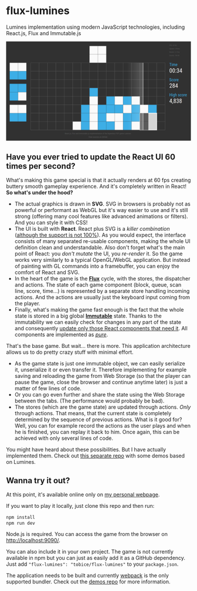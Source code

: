 # flux-lumines

Lumines implementation using modern JavaScript technologies, including React.js, Flux and 
Immutable.js

[![Screenshot](./img/screenshot.png)](./img/screenshot.png)

## Have you ever tried to update the React UI 60 times per second?

What's making this game special is that it actually renders at 60 fps creating buttery smooth 
gameplay experience. And it's completely written in React! **So what's under the hood?**

* The actual graphics is drawn in **SVG**. SVG in browsers is probably not as powerful or 
performant as WebGL but it's way easier to use and it's still strong (offering many cool features 
like advanced animations or filters). And you can style it with CSS!
* The UI is built with **React**. React plus SVG is a *killer combination* 
([although the support is not 100%](https://facebook.github.io/react/docs/tags-and-attributes.html#svg-elements)). 
As you would expect, the interface consists of many separated re-usable components, 
making the whole UI definition clean and understandable. Also don't forget what's the main point 
of React: you *don't mutate* the UI, you *re-render* it. So the game works very similarly to 
a typical OpenGL/WebGL application. But instead of painting with GL commands into a framebuffer, 
you can enjoy the comfort of React and SVG.
* In the heart of the game is the [**Flux**](https://facebook.github.io/flux/) cycle, with the 
stores, the dispatcher and actions. The 
state of each game component (block, queue, scan line, score, time...) is represented by a 
separate store handling incoming actions. And the actions are usually just the keyboard input 
coming from the player.
* Finally, what's making the game fast enough is the fact that the whole state is stored in 
a big global [**Immutable**](https://facebook.github.io/immutable-js/) state. Thanks to the 
immutability we can easily check for changes in any part of the state and consequently 
[update only those React components that need it](https://facebook.github.io/react/docs/advanced-performance.html).
All components are implemented as [*pure*](https://facebook.github.io/react/docs/pure-render-mixin.html).

That's the base game. But wait... there is more. This application architecture allows us to do 
pretty crazy stuff with  minimal effort.

* As the game state is just one immutable object, we can easily serialize it, unserialize it or 
even transfer it. Therefore implementing for example saving and reloading the game from Web 
Storage (so that the player can pause the game, close the browser and continue anytime later) is 
just a matter of few lines of code.
* Or you can go even further and share the state using the Web Storage between the tabs. (The 
performance would probably be bad).
* The stores (which are the game state) are updated through actions. *Only* through actions. That 
means, that the current state is completely determined by the sequence of previous actions.
What is it good for? Well, you can for example record the actions as the user plays and when he is 
finished, you can replay it back to him. Once again, this can be achieved with only several 
lines of code.

You might have heard about these possibilities. But I have actually implemented them. Check out 
[this separate repo](https://github.com/tobice/flux-lumines-demos) with some demos based on 
Lumines.

## Wanna try it out?

At this point, it's available online only on [my personal webpage](http://tobice.cz).

If you want to play it locally, just clone this repo and then run:

```
npm install
npm run dev
```

Node.js is required. You can access the game from the browser on 
[http://localhost:9090/](http://localhost:9090/).

You can also include it in your own project. The game is not currently available in npm but you 
can just as easily add it as a GitHub dependency. Just add 
`"flux-lumines": "tobice/flux-lumines"` to your `package.json`.

The application needs to be built and currently [webpack](http://webpack.github.io/) is the only 
supported bundler. Check out the [demos repo](http://webpack.github.io/) for more information.

